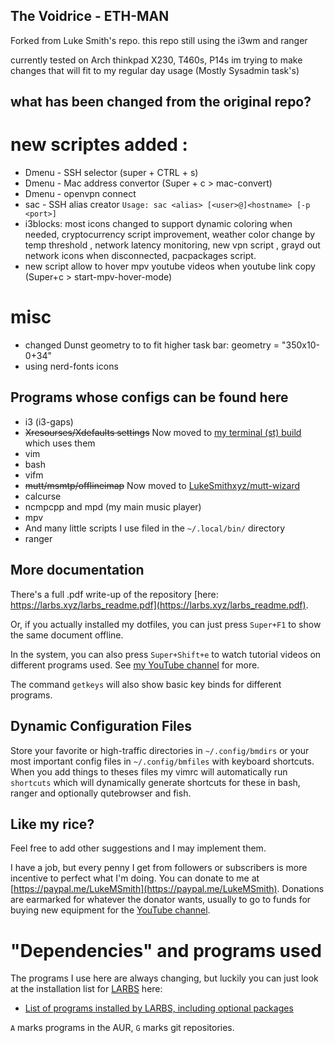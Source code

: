 ## The Voidrice - ETH-MAN
Forked from Luke Smith's repo.
this repo still using the i3wm and ranger

currently tested on Arch  thinkpad X230, T460s, P14s
im trying to make changes that will fit to my regular day usage (Mostly Sysadmin task's)

## what has been changed from the original repo?
# new scriptes added :
+ Dmenu - SSH selector (super + CTRL + s)
+ Dmenu - Mac address convertor (Super + c  >  mac-convert)
+ Dmenu - openvpn connect
+ sac - SSH alias creator ```Usage: sac <alias> [<user>@]<hostname> [-p <port>]```
+ i3blocks: most icons changed to support dynamic coloring when needed, cryptocurrency script improvement, weather color change by temp threshold , network latency monitoring, new vpn script , grayd out network icons when disconnected, pacpackages script.
+ new script allow to hover mpv youtube videos when youtube link copy (Super+c > start-mpv-hover-mode)

# misc
+ changed Dunst geometry to to fit higher task bar:   geometry = "350x10-0+34"
+ using nerd-fonts icons








## Programs whose configs can be found here

+ i3 (i3-gaps)
+ ~~Xresourses/Xdefaults settings~~ Now moved to [my terminal (st) build](https://github.com/lukesmithxyz/st) which uses them
+ vim
+ bash
+ vifm
+ ~~mutt/msmtp/offlineimap~~ Now moved to [LukeSmithxyz/mutt-wizard](https://github.com/LukeSmithxyz/mutt-wizard)
+ calcurse
+ ncmpcpp and mpd (my main music player)
+ mpv
+ And many little scripts I use filed in the `~/.local/bin/` directory
+ ranger

## More documentation

There's a full .pdf write-up of the repository [here: https://larbs.xyz/larbs_readme.pdf](https://larbs.xyz/larbs_readme.pdf).

Or, if you actually installed my dotfiles, you can just press `Super+F1` to
show the same document offline.

In the system, you can also press `Super+Shift+e` to watch tutorial videos on
different programs used. See [my YouTube channel](https://youtube.com/c/LukeSmithxyz) for more.

The command `getkeys` will also show basic key binds for different programs.

## Dynamic Configuration Files

Store your favorite or high-traffic directories in `~/.config/bmdirs` or your most
important config files in `~/.config/bmfiles` with keyboard shortcuts. When you add
things to theses files my vimrc will automatically run `shortcuts` which will
dynamically generate shortcuts for these in bash, ranger and optionally
qutebrowser and fish.

## Like my rice?

Feel free to add other suggestions and I may implement them.

I have a job, but every penny I get from followers or subscribers is more incentive to perfect what I'm doing.
You can donate to me at [https://paypal.me/LukeMSmith](https://paypal.me/LukeMSmith).
Donations are earmarked for whatever the donator wants, usually to go to funds for buying new equipment for the [YouTube channel](https://youtube.com/c/LukeSmithxyz).

# "Dependencies" and programs used

The programs I use here are always changing, but luckily you can just look at the installation list for [LARBS](http://larbs.xyz) here:

+ [List of programs installed by LARBS, including optional packages](https://github.com/eth-man/larbs/blob/master/progs.csv)

`A` marks programs in the AUR, `G` marks git repositories.
